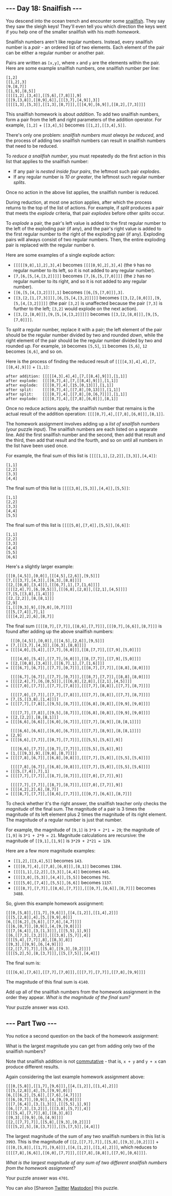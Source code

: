 ## \--- Day 18: Snailfish ---

You descend into the ocean trench and encounter some
[snailfish](https://en.wikipedia.org/wiki/Snailfish). They say they saw
the sleigh keys\! They'll even tell you which direction the keys went if
you help one of the smaller snailfish with his
*<span title="Snailfish math is snailfish math!">math</span> homework*.

Snailfish numbers aren't like regular numbers. Instead, every snailfish
number is a *pair* - an ordered list of two elements. Each element of
the pair can be either a regular number or another pair.

Pairs are written as `[x,y]`, where `x` and `y` are the elements within
the pair. Here are some example snailfish numbers, one snailfish number
per line:

    [1,2]
    [[1,2],3]
    [9,[8,7]]
    [[1,9],[8,5]]
    [[[[1,2],[3,4]],[[5,6],[7,8]]],9]
    [[[9,[3,8]],[[0,9],6]],[[[3,7],[4,9]],3]]
    [[[[1,3],[5,3]],[[1,3],[8,7]]],[[[4,9],[6,9]],[[8,2],[7,3]]]]

This snailfish homework is about *addition*. To add two snailfish
numbers, form a pair from the left and right parameters of the addition
operator. For example, `[1,2]` + `[[3,4],5]` becomes
`[[1,2],[[3,4],5]]`.

There's only one problem: *snailfish numbers must always be reduced*,
and the process of adding two snailfish numbers can result in snailfish
numbers that need to be reduced.

To *reduce a snailfish number*, you must repeatedly do the first action
in this list that applies to the snailfish number:

  - If any pair is *nested inside four pairs*, the leftmost such pair
    *explodes*.
  - If any regular number is *10 or greater*, the leftmost such regular
    number *splits*.

Once no action in the above list applies, the snailfish number is
reduced.

During reduction, at most one action applies, after which the process
returns to the top of the list of actions. For example, if *split*
produces a pair that meets the *explode* criteria, that pair *explodes*
before other *splits* occur.

To *explode* a pair, the pair's left value is added to the first regular
number to the left of the exploding pair (if any), and the pair's right
value is added to the first regular number to the right of the exploding
pair (if any). Exploding pairs will always consist of two regular
numbers. Then, the entire exploding pair is replaced with the regular
number `0`.

Here are some examples of a single explode action:

  - `[[[[[9,8],1],2],3],4]` becomes `[[[[0,9],2],3],4]` (the `9` has no
    regular number to its left, so it is not added to any regular
    number).
  - `[7,[6,[5,[4,[3,2]]]]]` becomes `[7,[6,[5,[7,0]]]]` (the `2` has no
    regular number to its right, and so it is not added to any regular
    number).
  - `[[6,[5,[4,[3,2]]]],1]` becomes `[[6,[5,[7,0]]],3]`.
  - `[[3,[2,[1,[7,3]]]],[6,[5,[4,[3,2]]]]]` becomes
    `[[3,[2,[8,0]]],[9,[5,[4,[3,2]]]]]` (the pair `[3,2]` is unaffected
    because the pair `[7,3]` is further to the left; `[3,2]` would
    explode on the next action).
  - `[[3,[2,[8,0]]],[9,[5,[4,[3,2]]]]]` becomes
    `[[3,[2,[8,0]]],[9,[5,[7,0]]]]`.

To *split* a regular number, replace it with a pair; the left element of
the pair should be the regular number divided by two and rounded *down*,
while the right element of the pair should be the regular number divided
by two and rounded *up*. For example, `10` becomes `[5,5]`, `11` becomes
`[5,6]`, `12` becomes `[6,6]`, and so on.

Here is the process of finding the reduced result of
`[[[[4,3],4],4],[7,[[8,4],9]]]` + `[1,1]`:

    after addition: [[[[[4,3],4],4],[7,[[8,4],9]]],[1,1]]
    after explode:  [[[[0,7],4],[7,[[8,4],9]]],[1,1]]
    after explode:  [[[[0,7],4],[15,[0,13]]],[1,1]]
    after split:    [[[[0,7],4],[[7,8],[0,13]]],[1,1]]
    after split:    [[[[0,7],4],[[7,8],[0,[6,7]]]],[1,1]]
    after explode:  [[[[0,7],4],[[7,8],[6,0]]],[8,1]]

Once no reduce actions apply, the snailfish number that remains is the
actual result of the addition operation:
`[[[[0,7],4],[[7,8],[6,0]]],[8,1]]`.

The homework assignment involves adding up a *list of snailfish numbers*
(your puzzle input). The snailfish numbers are each listed on a separate
line. Add the first snailfish number and the second, then add that
result and the third, then add that result and the fourth, and so on
until all numbers in the list have been used once.

For example, the final sum of this list is
`[[[[1,1],[2,2]],[3,3]],[4,4]]`:

    [1,1]
    [2,2]
    [3,3]
    [4,4]

The final sum of this list is `[[[[3,0],[5,3]],[4,4]],[5,5]]`:

    [1,1]
    [2,2]
    [3,3]
    [4,4]
    [5,5]

The final sum of this list is `[[[[5,0],[7,4]],[5,5]],[6,6]]`:

    [1,1]
    [2,2]
    [3,3]
    [4,4]
    [5,5]
    [6,6]

Here's a slightly larger example:

    [[[0,[4,5]],[0,0]],[[[4,5],[2,6]],[9,5]]]
    [7,[[[3,7],[4,3]],[[6,3],[8,8]]]]
    [[2,[[0,8],[3,4]]],[[[6,7],1],[7,[1,6]]]]
    [[[[2,4],7],[6,[0,5]]],[[[6,8],[2,8]],[[2,1],[4,5]]]]
    [7,[5,[[3,8],[1,4]]]]
    [[2,[2,2]],[8,[8,1]]]
    [2,9]
    [1,[[[9,3],9],[[9,0],[0,7]]]]
    [[[5,[7,4]],7],1]
    [[[[4,2],2],6],[8,7]]

The final sum `[[[[8,7],[7,7]],[[8,6],[7,7]]],[[[0,7],[6,6]],[8,7]]]` is
found after adding up the above snailfish numbers:

``` 
  [[[0,[4,5]],[0,0]],[[[4,5],[2,6]],[9,5]]]
+ [7,[[[3,7],[4,3]],[[6,3],[8,8]]]]
= [[[[4,0],[5,4]],[[7,7],[6,0]]],[[8,[7,7]],[[7,9],[5,0]]]]

  [[[[4,0],[5,4]],[[7,7],[6,0]]],[[8,[7,7]],[[7,9],[5,0]]]]
+ [[2,[[0,8],[3,4]]],[[[6,7],1],[7,[1,6]]]]
= [[[[6,7],[6,7]],[[7,7],[0,7]]],[[[8,7],[7,7]],[[8,8],[8,0]]]]

  [[[[6,7],[6,7]],[[7,7],[0,7]]],[[[8,7],[7,7]],[[8,8],[8,0]]]]
+ [[[[2,4],7],[6,[0,5]]],[[[6,8],[2,8]],[[2,1],[4,5]]]]
= [[[[7,0],[7,7]],[[7,7],[7,8]]],[[[7,7],[8,8]],[[7,7],[8,7]]]]

  [[[[7,0],[7,7]],[[7,7],[7,8]]],[[[7,7],[8,8]],[[7,7],[8,7]]]]
+ [7,[5,[[3,8],[1,4]]]]
= [[[[7,7],[7,8]],[[9,5],[8,7]]],[[[6,8],[0,8]],[[9,9],[9,0]]]]

  [[[[7,7],[7,8]],[[9,5],[8,7]]],[[[6,8],[0,8]],[[9,9],[9,0]]]]
+ [[2,[2,2]],[8,[8,1]]]
= [[[[6,6],[6,6]],[[6,0],[6,7]]],[[[7,7],[8,9]],[8,[8,1]]]]

  [[[[6,6],[6,6]],[[6,0],[6,7]]],[[[7,7],[8,9]],[8,[8,1]]]]
+ [2,9]
= [[[[6,6],[7,7]],[[0,7],[7,7]]],[[[5,5],[5,6]],9]]

  [[[[6,6],[7,7]],[[0,7],[7,7]]],[[[5,5],[5,6]],9]]
+ [1,[[[9,3],9],[[9,0],[0,7]]]]
= [[[[7,8],[6,7]],[[6,8],[0,8]]],[[[7,7],[5,0]],[[5,5],[5,6]]]]

  [[[[7,8],[6,7]],[[6,8],[0,8]]],[[[7,7],[5,0]],[[5,5],[5,6]]]]
+ [[[5,[7,4]],7],1]
= [[[[7,7],[7,7]],[[8,7],[8,7]]],[[[7,0],[7,7]],9]]

  [[[[7,7],[7,7]],[[8,7],[8,7]]],[[[7,0],[7,7]],9]]
+ [[[[4,2],2],6],[8,7]]
= [[[[8,7],[7,7]],[[8,6],[7,7]]],[[[0,7],[6,6]],[8,7]]]
```

To check whether it's the right answer, the snailfish teacher only
checks the *magnitude* of the final sum. The magnitude of a pair is 3
times the magnitude of its left element plus 2 times the magnitude of
its right element. The magnitude of a regular number is just that
number.

For example, the magnitude of `[9,1]` is `3*9 + 2*1 = 29`; the magnitude
of `[1,9]` is `3*1 + 2*9 = 21`. Magnitude calculations are recursive:
the magnitude of `[[9,1],[1,9]]` is `3*29 + 2*21 = 129`.

Here are a few more magnitude examples:

  - `[[1,2],[[3,4],5]]` becomes `143`.
  - `[[[[0,7],4],[[7,8],[6,0]]],[8,1]]` becomes `1384`.
  - `[[[[1,1],[2,2]],[3,3]],[4,4]]` becomes `445`.
  - `[[[[3,0],[5,3]],[4,4]],[5,5]]` becomes `791`.
  - `[[[[5,0],[7,4]],[5,5]],[6,6]]` becomes `1137`.
  - `[[[[8,7],[7,7]],[[8,6],[7,7]]],[[[0,7],[6,6]],[8,7]]]` becomes
    `3488`.

So, given this example homework assignment:

    [[[0,[5,8]],[[1,7],[9,6]]],[[4,[1,2]],[[1,4],2]]]
    [[[5,[2,8]],4],[5,[[9,9],0]]]
    [6,[[[6,2],[5,6]],[[7,6],[4,7]]]]
    [[[6,[0,7]],[0,9]],[4,[9,[9,0]]]]
    [[[7,[6,4]],[3,[1,3]]],[[[5,5],1],9]]
    [[6,[[7,3],[3,2]]],[[[3,8],[5,7]],4]]
    [[[[5,4],[7,7]],8],[[8,3],8]]
    [[9,3],[[9,9],[6,[4,9]]]]
    [[2,[[7,7],7]],[[5,8],[[9,3],[0,2]]]]
    [[[[5,2],5],[8,[3,7]]],[[5,[7,5]],[4,4]]]

The final sum is:

    [[[[6,6],[7,6]],[[7,7],[7,0]]],[[[7,7],[7,7]],[[7,8],[9,9]]]]

The magnitude of this final sum is `4140`.

Add up all of the snailfish numbers from the homework assignment in the
order they appear. *What is the magnitude of the final sum?*

Your puzzle answer was `4243`.

## \--- Part Two ---

You notice a second question on the back of the homework assignment:

What is the largest magnitude you can get from adding only two of the
snailfish numbers?

Note that snailfish addition is not
[commutative](https://en.wikipedia.org/wiki/Commutative_property) - that
is, `x + y` and `y + x` can produce different results.

Again considering the last example homework assignment above:

    [[[0,[5,8]],[[1,7],[9,6]]],[[4,[1,2]],[[1,4],2]]]
    [[[5,[2,8]],4],[5,[[9,9],0]]]
    [6,[[[6,2],[5,6]],[[7,6],[4,7]]]]
    [[[6,[0,7]],[0,9]],[4,[9,[9,0]]]]
    [[[7,[6,4]],[3,[1,3]]],[[[5,5],1],9]]
    [[6,[[7,3],[3,2]]],[[[3,8],[5,7]],4]]
    [[[[5,4],[7,7]],8],[[8,3],8]]
    [[9,3],[[9,9],[6,[4,9]]]]
    [[2,[[7,7],7]],[[5,8],[[9,3],[0,2]]]]
    [[[[5,2],5],[8,[3,7]]],[[5,[7,5]],[4,4]]]

The largest magnitude of the sum of any two snailfish numbers in this
list is `3993`. This is the magnitude of
`[[2,[[7,7],7]],[[5,8],[[9,3],[0,2]]]]` +
`[[[0,[5,8]],[[1,7],[9,6]]],[[4,[1,2]],[[1,4],2]]]`, which reduces to
`[[[[7,8],[6,6]],[[6,0],[7,7]]],[[[7,8],[8,8]],[[7,9],[0,6]]]]`.

*What is the largest magnitude of any sum of two different snailfish
numbers from the homework assignment?*

Your puzzle answer was `4701`.


You can also <span class="share">\[Share<span class="share-content">on
[Twitter](https://twitter.com/intent/tweet?text=I%27ve+completed+%22Snailfish%22+%2D+Day+18+%2D+Advent+of+Code+2021&url=https%3A%2F%2Fadventofcode%2Ecom%2F2021%2Fday%2F18&related=ericwastl&hashtags=AdventOfCode)
[Mastodon](javascript:void\(0\);)</span>\]</span> this puzzle.
